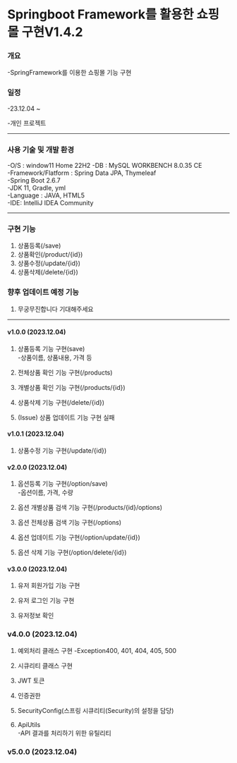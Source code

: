 Springboot Framework를 활용한 쇼핑몰 구현V1.4.2
===
### 개요
-SpringFramework를 이용한 쇼핑몰 기능 구현
### 일정  
 -23.12.04 ~

 -개인 프로젝트  
- - - - - - - - -
### 사용 기술 및 개발 환경
-O/S : window11 Home 22H2
-DB : MySQL WORKBENCH 8.0.35 CE   
-Framework/Flatform : Spring Data JPA, Thymeleaf  
-Spring Boot 2.6.7  
-JDK 11, Gradle, yml   
-Language : JAVA, HTML5   
-IDE: IntelliJ IDEA Community
- - - - - - - - - - - - - -
### 구현 기능
1. 상품등록(/save)
2. 상품확인(/product/{id})
3. 상품수정(/update/{id})
4. 상품삭제(/delete/{id})



###  향후 업데이트 예정 기능

1. 무궁무진합니다 기대해주세요

 - - - - - - - - - - - - - -


#### v1.0.0 (2023.12.04)
1. 상품등록 기능 구현(save)  
  -상품이름, 상품내용, 가격 등
2. 전체상품 확인 기능 구현(/products)

3. 개별상품 확인 기능 구현(/products/{id})

4. 상품삭제 기능 구현(/delete/{id})

5. (Issue) 상품 업데이트 기능 구현 실패

#### v1.0.1 (2023.12.04)
1. 상품수정 기능 구현(/update/{id})

#### v2.0.0 (2023.12.04)
1. 옵션등록 기능 구현(/option/save)  
  -옵션이름, 가격, 수량
2. 옵션 개별상품 검색 기능 구현(/products/{id}/options)

3. 옵션 전체상품 검색 기능 구현(/options)

4. 옵션 업데이트 기능 구현(/option/update/{id})

5. 옵션 삭제 기능 구현(/option/delete/{id})

#### v3.0.0 (2023.12.04)
1. 유저 회원가입 기능 구현

2. 유저 로그인 기능 구현

3. 유저정보 확인

### v4.0.0 (2023.12.04)
1. 예외처리 클래스 구현
  -Exception400, 401, 404, 405, 500
2. 시큐리티 클래스 구현
  1. JWT 토큰
  2. 인증권한
  3. SecurityConfig(스프링 시큐리티(Security)의 설정을 담당)

3. ApiUtils   
  -API 결과를 처리하기 위한 유틸리티


### v5.0.0 (2023.12.04)
